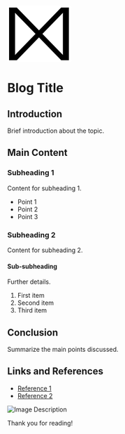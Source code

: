 <img src="https://raw.githubusercontent.com/davidjrb/davidjrb.github.io/master/images/D.svg" alt="Alt Text" />


# Blog Title

## Introduction

Brief introduction about the topic.

## Main Content

### Subheading 1

Content for subheading 1.

- Point 1
- Point 2
- Point 3

### Subheading 2

Content for subheading 2.

#### Sub-subheading

Further details.

1. First item
2. Second item
3. Third item

## Conclusion

Summarize the main points discussed.

## Links and References

- [Reference 1](URL1)
- [Reference 2](URL2)

![Image Description](ImageURL)

Thank you for reading!
